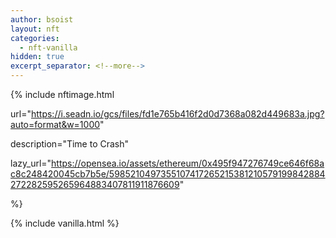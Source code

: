 ```yaml
---
author: bsoist
layout: nft
categories:
  - nft-vanilla
hidden: true
excerpt_separator: <!--more-->
---
```

{% include nftimage.html 

url="https://i.seadn.io/gcs/files/fd1e765b416f2d0d7368a082d449683a.jpg?auto=format&w=1000"

description="Time to Crash"

lazy_url="https://opensea.io/assets/ethereum/0x495f947276749ce646f68ac8c248420045cb7b5e/5985210497355107417265215381210579199842884272282595265964883407811911876609"

%}


<!--more-->
{% include vanilla.html %}
